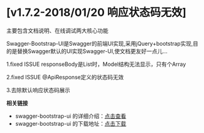 # [v1.7.2-2018/01/20 响应状态码无效]

主要包含文档说明、在线调试两大核心功能

Swagger-Bootstrap-UI是Swagger的前端UI实现,采用jQuery+bootstrap实现,目的是替换Swagger默认的UI实现Swagger-UI,使文档更友好一点儿...

1.fixed ISSUE responseBody是List时，Model结构无法显示，只有个Array

2.fixed ISSUE @ApiResponse定义的状态码无效

3.去除默认响应状态码展示

**相关链接**

- swagger-bootstrap-ui 的详细介绍：[点击查看](https://www.oschina.net/p/swagger-bootstrap-ui)
- swagger-bootstrap-ui 的下载地址：[点击下载](https://git.oschina.net/xiaoym/swagger-bootstrap-ui/releases)
 
 
 